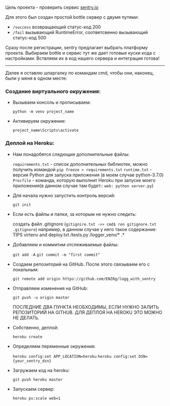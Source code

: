 Цель проекта - проверить сервис [sentry.io](https://sentry.io)

Для этого был создан простой bottle сервер с двумя путями:
- `/success`  возвращающий статус-код 200
- `/fail`     вызывающий RuntimeError, соответсвенно вызывающий статус-код 500

Сразу после регистрации, sentry предлагает выбрать платформу проекта. Выбираем bottle и сервис тут же дает готовые куски кода с настройками. Вствляем их в код нашего сервера и интеграция готова!
****
Далее я оставлю шпаргалку по командам cmd, чтобы они, наконец, были у меня в одном месте:
### Создание виртуального окружения:

- Вызываем консоль и прописываем:

	`python -m venv project_name`

- Активируем окружение:

	`project_name\Scripts\activate`

### Деплой на Heroku:

- Нам понадобятся следющие дополнительные файлы:

	`requirements.txt` 	- список дополнительных библиотек, можно получить командой `pip freeze > requirements.txt`
	`runtime.txt`		- версия Python для запуска приложения (в моем случае python-3.7.0)
	`Procfile`		- команда, которую выполнит Heroku при запуске моего приложения(в данном случае там будет:: 				`web: python server.py`)

- Для начала нужно запустить контроль версий:

	`git init`

- Если есть файлы и папки, за которым не нужно следить:
	
	создать файл .gitignore (`gitignire.txt ->> cmd$ ren gitignore.txt .gitignore`)
	например, в данном случае у него такое содержание:
					TIPS virtenv and deploy.txt
					/tests.py
					/logger_venv/*
					.*

- Добавляем и коммитим отслеживаемые файлы:

	`git add -A`
	`git commit -m "first commit"`

- Создаем репозиторий на GitHub. После этого связываем его с локальным:

	`git remote add origin https://github.com/ENZ0g/logg_with_sentry`

- Отправляем изменения на GitHub:

	`git push -u origin master`

	ПОСЛЕДНИЕ ДВА ПУНКТА НЕОБХОДИМЫ, ЕСЛИ НУЖНО ЗАЛИТЬ РЕПОЗИТОРИЙ НА GITHUB. ДЛЯ ДЕПЛОЯ НА HEROKU ЭТО МОЖНО НЕ ДЕЛАТЬ.

- Собственно, деплой:

    `heroku create`

- Определяем переменные окружения:

    `heroku config:set APP_LOCATION=heroku`
    `heroku config:set DSN={your_sentry_dsn}`

- Загружаем код на heroku:

    `git push heroku master`

- Запускаем сервер:

    `heroku ps:scale web=1`
